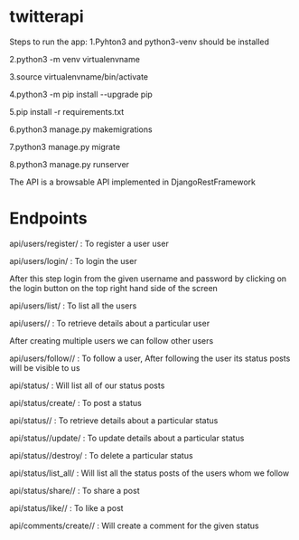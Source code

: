 # twitterapi

Steps to run the app:
1.Pyhton3 and python3-venv should be installed

2.python3 -m venv virtualenvname

3.source virtualenvname/bin/activate

4.python3 -m pip install --upgrade pip

5.pip install -r requirements.txt

6.python3 manage.py makemigrations

7.python3 manage.py migrate

8.python3 manage.py runserver

The API is a browsable API implemented in DjangoRestFramework

# Endpoints

api/users/register/ : To register a user user

api/users/login/ : To login the user

After this step login from the given username and password by clicking on the login button on the top right hand side of the screen 

api/users/list/ : To list all the users

api/users/<pk>/ : To retrieve details about a particular user
  
After creating multiple users we can follow other users

api/users/follow/<pk>/ : To follow a user, After following the user its status posts will be visible to us



api/status/ : Will list all of our status posts

api/status/create/ : To post a status

api/status/<pk>/ : To retrieve details about a particular status

api/status/<pk>/update/ : To update details about a particular status

api/status/<pk>/destroy/ : To delete a particular status
  
api/status/list_all/ : Will list all the status posts of the users whom we follow

api/status/share/<pk>/ : To share a post

api/status/like/<pk>/ : To like a post



api/comments/create/<pk>/ : Will create a comment for the given status
